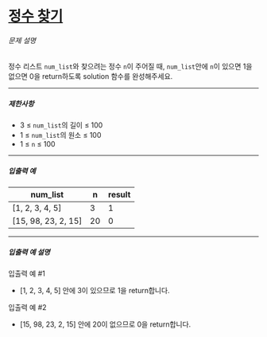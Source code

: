 # [정수 찾기](https://school.programmers.co.kr/learn/courses/30/lessons/181840)


###### 문제 설명


정수 리스트 `num_list`와 찾으려는 정수 `n`이 주어질 때, `num_list`안에 `n`이 있으면 1을 없으면 0을 return하도록 solution 함수를 완성해주세요.




---


##### 제한사항


* 3 ≤ `num_list`의 길이 ≤ 100
* 1 ≤ `num_list`의 원소 ≤ 100
* 1 ≤ `n` ≤ 100




---


##### 입출력 예




| num\_list | n | result |
| --- | --- | --- |
| \[1, 2, 3, 4, 5] | 3 | 1 |
| \[15, 98, 23, 2, 15] | 20 | 0 |




---


##### 입출력 예 설명


입출력 예 \#1


* \[1, 2, 3, 4, 5] 안에 3이 있으므로 1을 return합니다.


입출력 예 \#2


* \[15, 98, 23, 2, 15] 안에 20이 없으므로 0을 return합니다.




